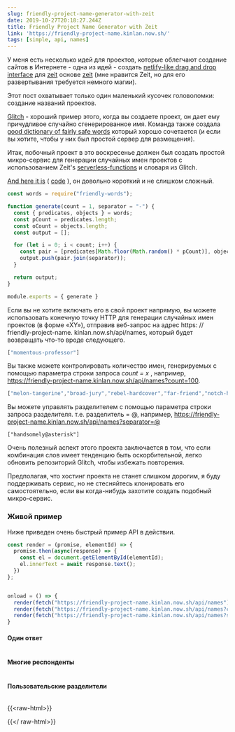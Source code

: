 ```yaml
---
slug: friendly-project-name-generator-with-zeit
date: 2019-10-27T20:18:27.244Z
title: Friendly Project Name Generator with Zeit
link: 'https://friendly-project-name.kinlan.now.sh/'
tags: [simple, api, names]
---
```


У меня есть несколько идей для проектов, которые облегчают создание сайтов в Интернете - одна из идей - создать [netlify-like drag and drop interface](https://docs.netlify.com/site-deploys/create-deploys/#drag-and-drop) для [zeit](https://zeit.co/) основе [zeit](https://zeit.co/) (мне нравится Zeit, но для его развертывания требуется немного магии).

Этот пост охватывает только один маленький кусочек головоломки: создание названий проектов.

[Glitch](https://glitch.com/) - хороший пример этого, когда вы создаете проект, он дает ему причудливое случайно сгенерированное имя. Команда также создала [good dictionary of fairly safe words](https://github.com/FogCreek/friendly-words) который хорошо сочетается (и если вы хотите, чтобы у них был простой сервер для размещения).

Итак, побочный проект в это воскресенье должен был создать простой микро-сервис для генерации случайных имен проектов с использованием Zeit&#39;s [serverless-functions](https://zeit.co/docs/v2/advanced/concepts/serverless-functions/) и словаря из Glitch.

[And here it is](https://friendly-project-name.kinlan.now.sh/) ( [code](https://github.com/PaulKinlan/friendly-project-name-generator) ), он довольно короткий и не слишком сложный.

```javascript
const words = require("friendly-words");

function generate(count = 1, separator = "-") {
  const { predicates, objects } = words;
  const pCount = predicates.length;
  const oCount = objects.length;
  const output = [];

  for (let i = 0; i < count; i++) {
    const pair = [predicates[Math.floor(Math.random() * pCount)], objects[Math.floor(Math.random() * oCount)]];
    output.push(pair.join(separator));
  }

  return output;
}

module.exports = { generate }
```

Если вы не хотите включать его в свой проект напрямую, вы можете использовать конечную точку HTTP для генерации случайных имен проектов (в форме «XY»), отправив веб-запрос на адрес https: // friendly-project-name. kinlan.now.sh/api/names, который будет возвращать что-то вроде следующего.

```javascript
["momentous-professor"]
```

Вы также можете контролировать количество имен, генерируемых с помощью параметра строки запроса <i>count = x</i> , например, https://friendly-project-name.kinlan.now.sh/api/names?count=100.

```javascript
["melon-tangerine","broad-jury","rebel-hardcover","far-friend","notch-hornet","principled-wildcat","level-pilot","steadfast-bovid","holistic-plant","expensive-ulna","sixth-gear","political-wrench","marred-spatula","aware-weaver","awake-pair","nosy-hub","absorbing-petunia","rhetorical-birth","paint-sprint","stripe-reward","fine-guardian","coconut-jumbo","spangle-eye","sudden-euphonium","familiar-fossa","third-seaplane","workable-cough","hot-light","diligent-ceratonykus","literate-cobalt","tranquil-sandalwood","alabaster-pest","sage-detail","mousy-diascia","burly-food","fern-pie","confusion-capybara","harsh-asterisk","simple-triangle","brindle-collard","destiny-poppy","power-globeflower","ruby-crush","absorbed-trollius","meadow-blackberry","fierce-zipper","coal-mailbox","sponge-language","snow-lawyer","adjoining-bramble","deserted-flower","able-tortoise","equatorial-bugle","neat-evergreen","pointy-quart","occipital-tax","balsam-fork","dear-fairy","polished-produce","darkened-gondola","sugar-pantry","broad-slouch","safe-cormorant","foregoing-ostrich","quasar-mailman","glittery-marble","abalone-titanosaurus","descriptive-arch","nickel-ostrich","historical-candy","mire-mistake","painted-eater","pineapple-sassafras","pastoral-thief","holy-waterlily","mewing-humor","bubbly-cave","pepper-situation","nosy-colony","sprout-aries","cyan-bestseller","humorous-plywood","heavy-beauty","spiral-riverbed","gifted-income","lead-kiwi","pointed-catshark","ninth-ocean","purple-toucan","tundra-cut","coal-geography","icy-lunaria","agate-wildcat","respected-garlic","polar-almandine","periodic-narcissus","carbonated-waiter","lavish-breadfruit","confirmed-brand","repeated-period"]
```

Вы можете управлять разделителем с помощью параметра строки запроса разделителя. т.е. разделитель = @, например, https://friendly-project-name.kinlan.now.sh/api/names?separator=@

```
["handsomely@asterisk"]
```

Очень полезный аспект этого проекта заключается в том, что если комбинация слов имеет тенденцию быть оскорбительной, легко обновить репозиторий Glitch, чтобы избежать повторения.

Предполагая, что хостинг проекта не станет слишком дорогим, я буду поддерживать сервис, но не стесняйтесь клонировать его самостоятельно, если вы когда-нибудь захотите создать подобный микро-сервис.

### Живой пример

Ниже приведен очень быстрый пример API в действии.

```javascript
const render = (promise, elementId) => {
  promise.then(async(response) => {
    const el = document.getElementById(elementId);
    el.innerText = await response.text();
  })
};


onload = () => {
  render(fetch("https://friendly-project-name.kinlan.now.sh/api/names"), "basic");
  render(fetch("https://friendly-project-name.kinlan.now.sh/api/names?count=100"), "many");
  render(fetch("https://friendly-project-name.kinlan.now.sh/api/names?separator=@"), "separator");
}
```

#### Один ответ
<pre id="basic"></pre>

#### Многие респонденты
<pre id="many"></pre>

#### Пользовательские разделители
<pre id="separator"></pre>

{{&lt;raw-html&gt;}}

<style>
pre {
  overflow: auto;
}
</style>
<script>
const render = (promise, elementId) => {
  promise.then(async(response) => {
    const el = document.getElementById(elementId);
    el.innerText = await response.text();
  })
};

addEventListener (&#39;load&#39;, () =&gt; {render (fetch (&quot;https://friendly-project-name.kinlan.now.sh/api/names&quot;), &quot;basic&quot;); render (fetch (&quot;https: //friendly-project-name.kinlan.now.sh/api/names?count=100 &quot;),&quot; many &quot;); render (fetch (&quot; https://friendly-project-name.kinlan.now.sh/ api / names? separator = @ &quot;),&quot; separator &quot;);});
</script>

{{&lt;/ raw-html&gt;}}
